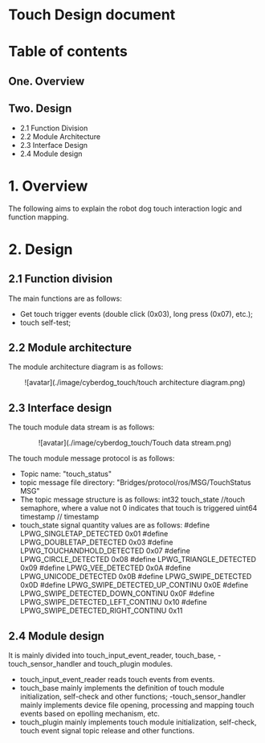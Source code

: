 # Touch Design document
# Table of contents
## One. Overview
## Two. Design
- 2.1 Function Division
- 2.2 Module Architecture
- 2.3 Interface Design
- 2.4 Module design
# 1. Overview
The following aims to explain the robot dog touch interaction logic and function mapping.
# 2. Design
## 2.1 Function division
The main functions are as follows:
- Get touch trigger events (double click (0x03), long press (0x07), etc.);
- touch self-test;
## 2.2 Module architecture
The module architecture diagram is as follows:

<center>

 ![avatar](./image/cyberdog_touch/touch architecture diagram.png)

</center>

## 2.3 Interface design
The touch module data stream is as follows:

<center>

 ![avatar](./image/cyberdog_touch/Touch data stream.png)

</center>

The touch module message protocol is as follows:

- Topic name: "touch_status"
- topic message file directory: "Bridges/protocol/ros/MSG/TouchStatus MSG"
- The topic message structure is as follows:
int32 touch_state //touch semaphore, where a value not 0 indicates that touch is triggered
uint64 timestamp // timestamp
- touch_state signal quantity values are as follows:
    #define LPWG_SINGLETAP_DETECTED                      0x01
    #define LPWG_DOUBLETAP_DETECTED                      0x03
    #define LPWG_TOUCHANDHOLD_DETECTED                   0x07
    #define LPWG_CIRCLE_DETECTED                         0x08
    #define LPWG_TRIANGLE_DETECTED                       0x09
    #define LPWG_VEE_DETECTED                            0x0A
    #define LPWG_UNICODE_DETECTED                        0x0B
    #define LPWG_SWIPE_DETECTED                          0x0D
    #define LPWG_SWIPE_DETECTED_UP_CONTINU               0x0E
    #define LPWG_SWIPE_DETECTED_DOWN_CONTINU             0x0F
    #define LPWG_SWIPE_DETECTED_LEFT_CONTINU             0x10
    #define LPWG_SWIPE_DETECTED_RIGHT_CONTINU            0x11
## 2.4 Module design
It is mainly divided into touch_input_event_reader, touch_base, -touch_sensor_handler and touch_plugin modules.
- touch_input_event_reader reads touch events from events.
- touch_base mainly implements the definition of touch module initialization, self-check and other functions;
-touch_sensor_handler mainly implements device file opening, processing and mapping touch events based on epolling mechanism, etc.
- touch_plugin mainly implements touch module initialization, self-check, touch event signal topic release and other functions.
